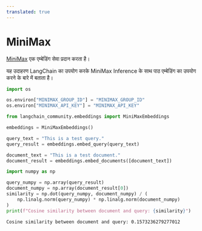 ```yaml
---
translated: true
---
```


# MiniMax

[MiniMax](https://api.minimax.chat/document/guides/embeddings?id=6464722084cdc277dfaa966a) एक एम्बेडिंग सेवा प्रदान करता है।

यह उदाहरण LangChain का उपयोग करके MiniMax Inference के साथ पाठ एम्बेडिंग का उपयोग करने के बारे में बताता है।

```python
import os

os.environ["MINIMAX_GROUP_ID"] = "MINIMAX_GROUP_ID"
os.environ["MINIMAX_API_KEY"] = "MINIMAX_API_KEY"
```

```python
from langchain_community.embeddings import MiniMaxEmbeddings
```

```python
embeddings = MiniMaxEmbeddings()
```

```python
query_text = "This is a test query."
query_result = embeddings.embed_query(query_text)
```

```python
document_text = "This is a test document."
document_result = embeddings.embed_documents([document_text])
```

```python
import numpy as np

query_numpy = np.array(query_result)
document_numpy = np.array(document_result[0])
similarity = np.dot(query_numpy, document_numpy) / (
    np.linalg.norm(query_numpy) * np.linalg.norm(document_numpy)
)
print(f"Cosine similarity between document and query: {similarity}")
```

```output
Cosine similarity between document and query: 0.1573236279277012
```
